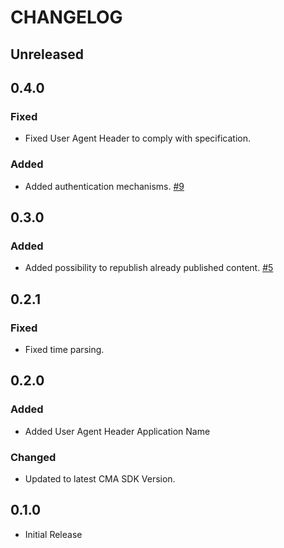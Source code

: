 # CHANGELOG

## Unreleased

## 0.4.0
### Fixed
* Fixed User Agent Header to comply with specification.

### Added
* Added authentication mechanisms. [#9](https://github.com/contentful/contentful-scheduler.rb/issues/9)

## 0.3.0
### Added
* Added possibility to republish already published content. [#5](https://github.com/contentful/contentful-scheduler.rb/issues/5)

## 0.2.1

### Fixed
* Fixed time parsing.

## 0.2.0

### Added

* Added User Agent Header Application Name

### Changed

* Updated to latest CMA SDK Version.

## 0.1.0

* Initial Release

